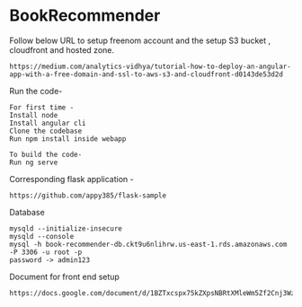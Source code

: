 # BookRecommender

Follow below URL to setup freenom account and the setup S3 bucket , cloudfront and hosted zone.
```
https://medium.com/analytics-vidhya/tutorial-how-to-deploy-an-angular-app-with-a-free-domain-and-ssl-to-aws-s3-and-cloudfront-d0143de53d2d

```

Run the code-

```
For first time -
Install node
Install angular cli
Clone the codebase
Run npm install inside webapp

To build the code-
Run ng serve
```
Corresponding flask application -
```
https://github.com/appy385/flask-sample
```
Database

```
mysqld --initialize-insecure
mysqld --console
mysql -h book-recommender-db.ckt9u6nlihrw.us-east-1.rds.amazonaws.com -P 3306 -u root -p
password -> admin123
```
Document for front end setup
```
https://docs.google.com/document/d/1BZTxcspx75kZXpsNBRtXMleWm5Zf2Cnj3Wz4XccdKXo/edit
```
